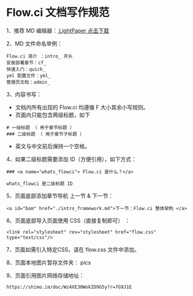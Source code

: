 # Flow.ci 文档写作规范

1、推荐 MD 编辑器：[ LightPaper 点击下载 ](http://xclient.info/s/lightpaper.html?_=449ce9ee692b567577b0c8318982962f)

2、MD 文件命名举例：

```·
Flow.ci 简介 ：intro_ 开头
安装部署章节：cf_
快速入门：quick_
yml 配置文件：yml_
管理员文档：admin_
```

3、内容书写：

- 文档内所有出现的 Flow.ci 均遵循 F 大小其余小写规则。
- 页面内只能包含两级标题，如下

```·
# 一级标题 （ 用于章节标题 ）
### 二级标题 （ 用于章节子标题 ）
```

- 英文与中文前后保持一个空格。

4、如果二级标题需要添加 ID（方便引用），如下方式：

```.
### <a name="whats_flowci"> Flow.ci 是什么？</a>

whats_flowci 是二级标题 ID
```

5、页面底部添加章节导航 上一节 & 下一节：

```·
<a id="bom" href="./intro_framework.md">下一节：Flow.ci 整体架构 </a>
```

6、页面底部导入页面使用 CSS（直接复制即可） ：

```·
<link rel="stylesheet" rev="stylesheet" href="flow.css" type="text/css"/> 
```
7、页面如需引入特定CSS，请在 flow.css 文件中添加。

8、页面本地图片暂存文件夹： pics

9、页面引用图片网络存储地址：

```·
https://shimo.im/doc/Wz4XE30WokID9G5y?r=7G9J1E
```











